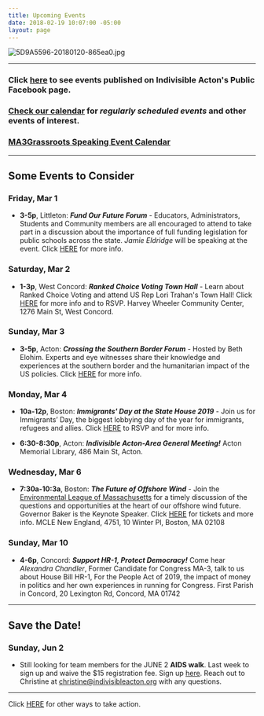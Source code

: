 ```yaml
---
title: Upcoming Events
date: 2018-02-19 10:07:00 -05:00
layout: page
---
```


![5D9A5596-20180120-865ea0.jpg](/uploads/5D9A5596-20180120-865ea0.jpg)

---

### Click [here](https://www.facebook.com/pg/IndivisibleActon/events/?ref=page_internal) to see events published on Indivisible Acton's Public Facebook page.

### [Check our calendar](http://www.indivisibleacton.org/calendar.html) for *regularly scheduled events* and other events of interest.

### [MA3Grassroots Speaking Event Calendar](https://www.ma3grassroots.com/event-calendar)

---

## Some Events to Consider

### Friday, Mar 1

* **3-5p**, Littleton: ***Fund Our Future Forum*** - Educators, Administrators, Students and Community members are all encouraged to attend to take part in a discussion about the importance of full funding legislation for public schools across the state. *Jamie Eldridge* will be speaking at the event. Click [HERE](https://massteacher.org/current-initiatives/fund-our-future/what-is-fund-our-future?link_id=51&can_id=9a7cc198611ac2a74f284fdda8e14f7e) for more info.

### Saturday, Mar 2

* **1-3p**, West Concord: ***Ranked Choice Voting Town Hall*** - Learn about Ranked Choice Voting and attend US Rep Lori Trahan's Town Hall!  Click [HERE](https://www.voterchoicema.org/rcv_town_hall_ma3) for more info and to RSVP. Harvey Wheeler Community Center, 1276 Main St, West Concord.

### Sunday, Mar 3

* **3-5p**, Acton: ***Crossing the Southern Border Forum*** - Hosted by Beth Elohim.  Experts and eye witnesses share their knowledge and experiences at the southern border and the humanitarian impact of the US policies.  Click [HERE](https://www.bethelohim.org/event/naaseh-border-forum.html?fbclid=IwAR3bK-dY8pV0ZegyuANCwzn625lwsWsF388KBO1IxyWDpu__q6bSgeJQ6GM) for more info.

### Monday, Mar 4

* **10a-12p**, Boston: ***Immigrants' Day at the State House 2019*** - Join us for Immigrants’ Day, the biggest lobbying day of the year for immigrants, refugees and allies. Click [HERE](https://www.eventbrite.com/e/immigrants-day-at-the-state-house-2019-tickets-54927627011?aff=efbevent&fbclid=IwAR1V8M8pJgwMU8v6wLXWKG6B58sEHZD2k_jmNGhcxuvz47RdEBeKs4-8pAI&link_id=52&can_id=9a7cc198611ac2a74f284fdda8e14f7e) to RSVP and for more info.

* **6:30-8:30p**, Acton: ***Indivisible Acton-Area General Meeting!***  Acton Memorial Library, 486 Main St, Acton.

### Wednesday, Mar 6

* **7:30a-10:3a**, Boston: ***The Future of Offshore Wind*** - Join the [Environmental League of Massachusetts](https://www.environmentalleague.org/) for a timely discussion of the questions and opportunities at the heart of our offshore wind future. Governor Baker is the Keynote Speaker. Click [HERE](https://www.eventbrite.com/e/the-future-of-offshore-wind-tickets-55874320597) for tickets and more info.  MCLE New England, 4751, 10 Winter Pl, Boston, MA 02108

### Sunday, Mar 10

* **4-6p**, Concord: ***Support HR-1, Protect Democracy!***  Come hear *Alexandra Chandler*, Former Candidate for Congress MA-3, talk to us about House Bill HR-1, For the People Act of 2019, the impact of money in politics and her own experiences in running for Congress.  First Parish in Concord, 20 Lexington Rd, Concord, MA 01742

---

## Save the Date!

### Sunday, Jun 2

* Still looking for team members for the JUNE 2 **AIDS walk**. Last week to sign up and waive the $15 registration fee. Sign up [here](https://u1584542.ct.sendgrid.net/mpss/c/JwE/ni0YAA/t.2p9/PM14XI-8RKWdFnI7JcP-Yw/h5/Vk58CdpjXfDev4xd8DLn5a4A180qbcUQ2TMObz0vy-2BAmq-2FHpfNxqR0YJsMg44xPyeJZpTD3p-2Bhcu68Fl3cWXGkynS62hub2SDOT-2FOrHciIqMkmQEXxe7ucF85HeIyLqzLZNImbkr0G-2Fym9uRH4Q6SSp70YwJsXkfyqUQBZSr23k0OHv7xd41vNI79E5ToZWaszCpSpUsNYVKEIa0m7hNPS-2FHh6kOi1RLEIUVvgBUbIYy01aG3CL-2FjtGM5XT-2Bsk2Q-2B9I1gf-2FVK8ukZ32ZRfEfqzk2-2Bjhu1rubmbNf1HwAmXsBJ34NKOsZshnJZNV-2BF9JVlyfqK4wWwiY2lLKIXF2yoY5HesEMLQpz3LfZYw5-2BPmXohHJOHwLvlXUbCpUqXzayu6ei2mP1iCipiOnL2nA4YDNsIXr-2BiGApye-2FPstZYisGu0eUWGq6ByOzWdXdgSTRhzKh5GHi5qA-2FW5teKYqtc2w-3D-3D). Reach out to Christine at [christine@indivisibleacton.org](mailto:christine@indivisibleacton.org) with any questions.

---

Click [HERE](http://www.indivisibleacton.org/take-action.html) for other ways to take action.